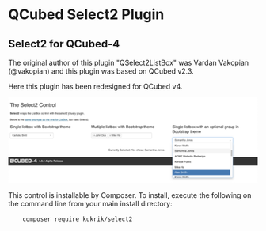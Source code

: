 # QCubed Select2 Plugin


## Select2 for QCubed-4

The original author of this plugin "QSelect2ListBox" was Vardan Vakopian (@vakopian) and this plugin was based on QCubed v2.3.

Here this plugin has been redesigned for QCubed v4.

![Image of kukrik](screenshot/select2_screenshot.jpg?raw=true)

This control is installable by Composer. To install, execute the following on the command line from your main
install directory:
```
	composer require kukrik/select2
```    
